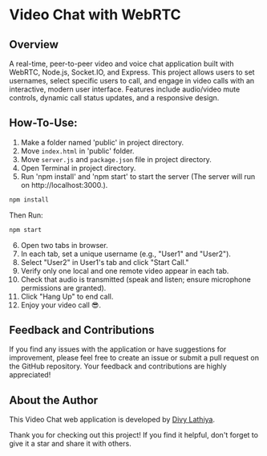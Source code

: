 # Video Chat with WebRTC


## Overview

A real-time, peer-to-peer video and voice chat application built with WebRTC, Node.js, Socket.IO, and Express. This project allows users to set usernames, select specific users to call, and engage in video calls with an interactive, modern user interface. Features include audio/video mute controls, dynamic call status updates, and a responsive design.

## How-To-Use:
1. Make a folder named 'public' in project directory.
2. Move `index.html` in 'public' folder.
3. Move `server.js` and `package.json` file in project directory.
4. Open Terminal in project directory.
5. Run 'npm install' and 'npm start' to start the server (The server will run on http://localhost:3000.).
```bash
npm install
```
Then Run:
```bash
npm start
```
6. Open two tabs in browser.
7. In each tab, set a unique username (e.g., "User1" and "User2").
8. Select "User2" in User1's tab and click "Start Call."
9. Verify only one local and one remote video appear in each tab.
10. Check that audio is transmitted (speak and listen; ensure microphone permissions are granted).
11. Click "Hang Up" to end call.
12. Enjoy your video call 😎.

## Feedback and Contributions

If you find any issues with the application or have suggestions for improvement, please feel free to create an issue or submit a pull request on the GitHub repository. Your feedback and contributions are highly appreciated!

## About the Author

This Video Chat web application is developed by [Divy Lathiya](https://github.com/DivyLathiya).

Thank you for checking out this project! If you find it helpful, don't forget to give it a star and share it with others.
